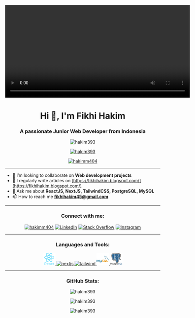 <div align="center">
  <video width="600" controls>
    <source src="https://res.cloudinary.com/fikhihakim-project/video/upload/v1736163828/niko-oneshot-pixel-moewalls-com_ccbo5t.mp4" type="video/mp4">
    Your browser does not support the video tag.
  </video>
</div>

<h1 align="center">Hi 👋, I'm Fikhi Hakim</h1>
<h3 align="center">A passionate Junior Web Developer from Indonesia</h3>

<p align="center">
  <img src="https://komarev.com/ghpvc/?username=hakim393&label=Profile%20views&color=0e75b6&style=flat" alt="hakim393" />
</p>

<p align="center">
  <a href="https://github.com/ryo-ma/github-profile-trophy"><img src="https://github-profile-trophy.vercel.app/?username=hakim393" alt="hakim393" /></a>
</p>

<p align="center">
  <a href="https://twitter.com/hakimm404" target="_blank">
    <img src="https://img.shields.io/twitter/follow/hakimm404?logo=twitter&style=for-the-badge" alt="hakimm404" />
  </a>
</p>

---

- 👯 I’m looking to collaborate on **Web development projects**
- 📝 I regularly write articles on [https://fikhihakim.blogspot.com/](https://fikhihakim.blogspot.com/)
- 💬 Ask me about **ReactJS, NextJS, TailwindCSS, PostgreSQL, MySQL**
- 📫 How to reach me **fikhihakim45@gmail.com**

---

<h3 align="center">Connect with me:</h3>
<p align="center">
  <a href="https://twitter.com/hakimm404" target="blank"><img align="center" src="https://raw.githubusercontent.com/rahuldkjain/github-profile-readme-generator/master/src/images/icons/Social/twitter.svg" alt="hakimm404" height="30" width="40" /></a>
  <a href="https://linkedin.com/in/https://www.linkedin.com/in/fikhi-hakim-b1779a17b/" target="blank"><img align="center" src="https://raw.githubusercontent.com/rahuldkjain/github-profile-readme-generator/master/src/images/icons/Social/linked-in-alt.svg" alt="LinkedIn" height="30" width="40" /></a>
  <a href="https://stackoverflow.com/users/fikhihakim" target="blank"><img align="center" src="https://raw.githubusercontent.com/rahuldkjain/github-profile-readme-generator/master/src/images/icons/Social/stack-overflow.svg" alt="Stack Overflow" height="30" width="40" /></a>
  <a href="https://instagram.com/kimmm.393" target="blank"><img align="center" src="https://raw.githubusercontent.com/rahuldkjain/github-profile-readme-generator/master/src/images/icons/Social/instagram.svg" alt="Instagram" height="30" width="40" /></a>
</p>

---

<h3 align="center">Languages and Tools:</h3>
<p align="center">
  <a href="https://reactjs.org/" target="_blank" rel="noreferrer">
    <img src="https://raw.githubusercontent.com/devicons/devicon/master/icons/react/react-original-wordmark.svg" alt="react" width="40" height="40"/>
  </a>
  <a href="https://nextjs.org/" target="_blank" rel="noreferrer">
    <img src="https://cdn.worldvectorlogo.com/logos/nextjs-2.svg" alt="nextjs" width="40" height="40"/>
  </a>
  <a href="https://tailwindcss.com/" target="_blank" rel="noreferrer">
    <img src="https://www.vectorlogo.zone/logos/tailwindcss/tailwindcss-icon.svg" alt="tailwind" width="40" height="40"/>
  </a>
  <a href="https://www.mysql.com/" target="_blank" rel="noreferrer">
    <img src="https://raw.githubusercontent.com/devicons/devicon/master/icons/mysql/mysql-original-wordmark.svg" alt="mysql" width="40" height="40"/>
  </a>
  <a href="https://www.postgresql.org" target="_blank" rel="noreferrer">
    <img src="https://raw.githubusercontent.com/devicons/devicon/master/icons/postgresql/postgresql-original-wordmark.svg" alt="postgresql" width="40" height="40"/>
  </a>
</p>

---

<h3 align="center">GitHub Stats:</h3>
<p align="center">
  <img src="https://github-readme-stats.vercel.app/api?username=hakim393&show_icons=true&locale=en" alt="hakim393" />
</p>
<p align="center">
  <img src="https://github-readme-streak-stats.herokuapp.com/?user=hakim393&" alt="hakim393" />
</p>
<p align="center">
  <img src="https://github-readme-stats.vercel.app/api/top-langs?username=hakim393&show_icons=true&locale=en&layout=compact" alt="hakim393" />
</p>
